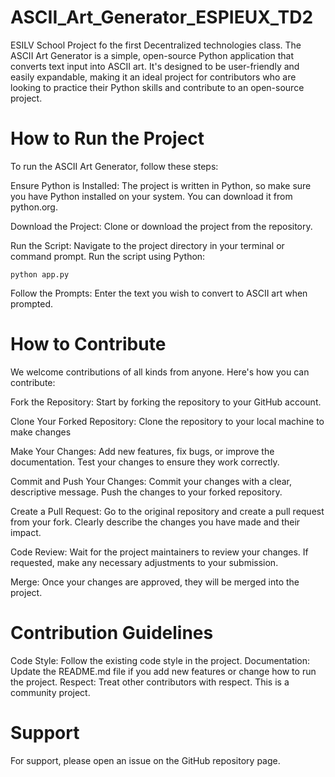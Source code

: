 # ASCII_Art_Generator_ESPIEUX_TD2
ESILV School Project fo the first Decentralized technologies class. The ASCII Art Generator is a simple, open-source Python application that converts text input into ASCII art. It's designed to be user-friendly and easily expandable, making it an ideal project for contributors who are looking to practice their Python skills and contribute to an open-source project.

# How to Run the Project
To run the ASCII Art Generator, follow these steps:

Ensure Python is Installed:
The project is written in Python, so make sure you have Python installed on your system. You can download it from python.org.

Download the Project:
Clone or download the project from the repository.

Run the Script:
Navigate to the project directory in your terminal or command prompt.
Run the script using Python:

    python app.py

Follow the Prompts:
Enter the text you wish to convert to ASCII art when prompted.

# How to Contribute
We welcome contributions of all kinds from anyone. Here's how you can contribute:

Fork the Repository:
Start by forking the repository to your GitHub account.

Clone Your Forked Repository:
Clone the repository to your local machine to make changes

Make Your Changes:
Add new features, fix bugs, or improve the documentation.
Test your changes to ensure they work correctly.

Commit and Push Your Changes:
Commit your changes with a clear, descriptive message.
Push the changes to your forked repository.

Create a Pull Request:
Go to the original repository and create a pull request from your fork.
Clearly describe the changes you have made and their impact.

Code Review:
Wait for the project maintainers to review your changes.
If requested, make any necessary adjustments to your submission.

Merge:
Once your changes are approved, they will be merged into the project.

# Contribution Guidelines
Code Style: Follow the existing code style in the project.
Documentation: Update the README.md file if you add new features or change how to run the project.
Respect: Treat other contributors with respect. This is a community project.

# Support
For support, please open an issue on the GitHub repository page.
